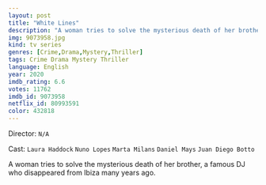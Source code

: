 ```yaml
---
layout: post
title: "White Lines"
description: "A woman tries to solve the mysterious death of her brother, a famous DJ who disappeared from Ibiza many years ago..."
img: 9073958.jpg
kind: tv series
genres: [Crime,Drama,Mystery,Thriller]
tags: Crime Drama Mystery Thriller 
language: English
year: 2020
imdb_rating: 6.6
votes: 11762
imdb_id: 9073958
netflix_id: 80993591
color: 432818
---
```

Director: `N/A`  

Cast: `Laura Haddock` `Nuno Lopes` `Marta Milans` `Daniel Mays` `Juan Diego Botto` 

A woman tries to solve the mysterious death of her brother, a famous DJ who disappeared from Ibiza many years ago.